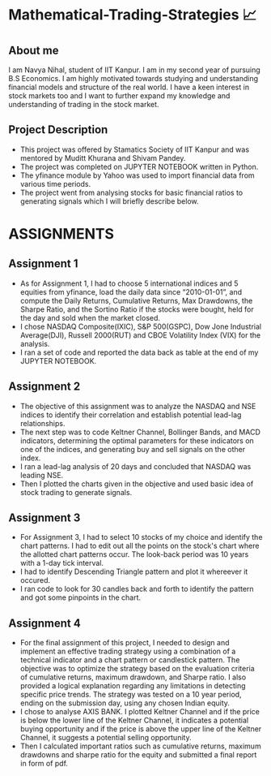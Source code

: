 # Mathematical-Trading-Strategies 📈

## About me
I am Navya Nihal, student of IIT Kanpur. I am in my second year of pursuing B.S Economics. 
I am highly motivated towards studying and understanding financial models and structure of the real world.
I have a keen interest in stock markets too and I want to further expand my knowledge and understanding of trading in the stock market.

## Project Description
* This project was offered by Stamatics Society of IIT Kanpur and was mentored by Muditt Khurana and Shivam Pandey.
* The project was completed on JUPYTER NOTEBOOK written in Python.
* The yfinance module by Yahoo was used to import financial data from various time periods.
* The project went from analysing stocks for basic financial ratios to generating signals which I will briefly describe below.

# ASSIGNMENTS
## Assignment 1
 - As for Assignment 1, I had to choose 5 international indices and 5 equities from yfinance, load the daily data since “2010-01-01”, and compute the Daily Returns, Cumulative Returns, Max Drawdowns, the Sharpe Ratio, and the Sortino Ratio if the stocks were bought, held for the day and sold when the market closed.
 - I chose NASDAQ Composite(IXIC), S&P 500(GSPC), Dow Jone Industrial Average(DJI), Russell 2000(RUT) and CBOE Volatility Index (VIX) for the analysis.
 - I ran a set of code and reported the data back as table at the end of my JUPYTER NOTEBOOK.
## Assignment 2
 - The objective of this assignment was to analyze the NASDAQ and NSE indices to identify their correlation and establish potential lead-lag relationships.
 - The next step was to code Keltner Channel, Bollinger Bands, and MACD indicators, determining the optimal parameters for these indicators on one of the indices, and generating buy and sell signals on the other index.
 - I ran a lead-lag analysis of 20 days and concluded that NASDAQ was leading NSE.
 - Then I plotted the charts given in the objective and used basic idea of stock trading to generate signals.
## Assignment 3
 - For Assignment 3, I had to select 10 stocks of my choice and identify the chart patterns. I had to edit out all the points on the stock's chart where the allotted chart patterns occur. The look-back period was 10 years with a 1-day tick interval.
 - I had to identify Descending Triangle pattern and plot it whereever it occured.
 - I ran code to look for 30 candles back and forth to identify the pattern and got some pinpoints in the chart.
## Assignment 4
 - For the final assignment of this project, I needed to design and implement an effective trading strategy using a combination of a technical indicator and a chart pattern or candlestick pattern. The objective was to optimize the strategy based on the evaluation criteria of cumulative returns, maximum drawdown, and Sharpe ratio. I also provided a logical explanation regarding any limitations in detecting specific price trends. The strategy was tested on a 10 year period, ending on the submission day, using any chosen Indian equity.
 - I chose to analyse AXIS BANK. I plotted Keltner Channel and if the price is below the lower line of the Keltner Channel, it indicates a potential buying opportunity and if the price is above the upper line of the Keltner Channel, it suggests a potential selling opportunity.
 - Then I calculated important ratios such as cumulative returns, maximum drawdowns and sharpe ratio for the equity and submitted a final report in form of pdf.
